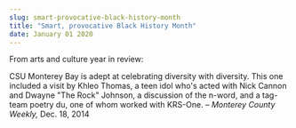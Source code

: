 ```yaml
---
slug: smart-provocative-black-history-month
title: "Smart, provocative Black History Month"
date: January 01 2020
---
```


<p>From arts and culture year in review:
</p><p>CSU Monterey Bay is adept at celebrating diversity with diversity. This one included a visit by Khleo Thomas, a teen idol who's acted with Nick Cannon and Dwayne "The Rock" Johnson, a discussion of the n-word, and a tag-team poetry du, one of whom worked with KRS-One. – <em>Monterey County Weekly,</em> Dec. 18, 2014
</p>
